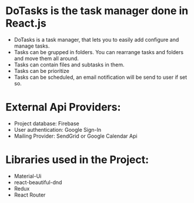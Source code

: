 # DoTasks is the task manager done in React.js

- DoTasks is a task manager, that lets you to easily add configure and manage tasks. 
- Tasks can be grupped in folders. You can rearrange tasks and folders and move them all around.
- Tasks can contain files and subtasks in them.
- Tasks can be prioritize
- Tasks can be scheduled, an email notification will be send to user if set so. 

# External Api Providers:
- Project database: Firebase
- User authentication: Google Sign-In
- Mailing Provider: SendGrid or Google Calendar Api


# Libraries used in the Project:
- Material-Ui
- react-beautiful-dnd
- Redux
- React Router
